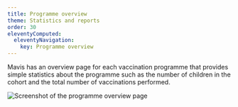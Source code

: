 ```yaml
---
title: Programme overview
theme: Statistics and reports
order: 30
eleventyComputed:
  eleventyNavigation:
    key: Programme overview
---
```


Mavis has an overview page for each vaccination programme that provides simple statistics about the programme such as the number of children in the cohort and the total number of vaccinations performed.

![Screenshot of the programme overview page](/assets/images/programme-overview.png)
